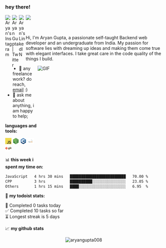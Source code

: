 ### hey there!
<a href="https://www.instagram.com/wakeupparyan/">
  <img align="left" alt="Aryan's Instagram" width="22px" src="https://raw.githubusercontent.com/hussainweb/hussainweb/main/icons/instagram.png" />
</a>
<a href="https://twitter.com/wakeuparyan">
  <img align="left" alt="Aryan Gupta | Twitter" width="22px" src="https://raw.githubusercontent.com/peterthehan/peterthehan/master/assets/twitter.svg" />
</a>
<a href="https://www.linkedin.com/in/aryan-gupta-18270b1aa/">
  <img align="left" alt="Aryan's LinkedIN" width="22px" src="https://raw.githubusercontent.com/peterthehan/peterthehan/master/assets/linkedin.svg" />
</a>


![](https://visitor-badge.glitch.me/badge?page_id=aryangupta008.aryangupta008)

<br />

Hi, I'm Aryan Gupta, a passionate self-taught Backend web developer and an undergraduate from India. My passion for software lies with dreaming up ideas and making them come true with elegant interfaces. I take great care in the code quality of the things I build.






  <img align="right" alt="GIF" src="https://github.com/abhisheknaiidu/abhisheknaiidu/blob/master/code.gif?raw=true" width="400" height="300" />
  
- 💼 any freelance work? do reach, [email](mailto:aryanetaundiya@gmail.com) :)
- 💬 ask me about anything, i am happy to help;

**languages and tools:**  

<code><img height="20" src="https://raw.githubusercontent.com/github/explore/80688e429a7d4ef2fca1e82350fe8e3517d3494d/topics/javascript/javascript.png"></code>
<code><img height="20" src="https://raw.githubusercontent.com/github/explore/80688e429a7d4ef2fca1e82350fe8e3517d3494d/topics/nodejs/nodejs.png"></code>
<code><img height="20" src="https://raw.githubusercontent.com/github/explore/80688e429a7d4ef2fca1e82350fe8e3517d3494d/topics/cpp/cpp.png"></code>
<code><img height="20" src="https://raw.githubusercontent.com/github/explore/80688e429a7d4ef2fca1e82350fe8e3517d3494d/topics/mysql/mysql.png"></code>
<code><img height="20" src="https://raw.githubusercontent.com/github/explore/80688e429a7d4ef2fca1e82350fe8e3517d3494d/topics/git/git.png"></code>

📊 **this week i spent my time on:**
<!--START_SECTION:waka-->

```text
JavaScript   4 hrs 30 mins   █████████████████████████   70.00 %
CPP          3 hrs           ██████████░░░░░░░░░░░░░░░   23.05 %
Others       1 hrs 15 mins   ████░░░░░░░░░░░░░░░░░░░░░   6.95  %
```

<!--END_SECTION:waka-->



🚧 **my todoist stats:**
<!-- TODO-IST:START -->           
🌸  Completed 0 tasks today           
✅  Completed 10 tasks so far           
⏳  Longest streak is 5 days
<!-- TODO-IST:END -->


📈 **my github stats**
</a>
<p align="center"> <img src="https://github-readme-stats.vercel.app/api?username=aryangupta008&show_icons=true&theme=gotham" alt="aryangupta008" />

